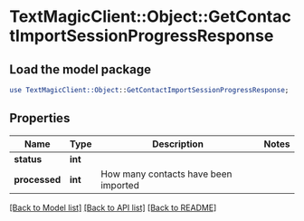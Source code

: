 # TextMagicClient::Object::GetContactImportSessionProgressResponse

## Load the model package
```perl
use TextMagicClient::Object::GetContactImportSessionProgressResponse;
```

## Properties
Name | Type | Description | Notes
------------ | ------------- | ------------- | -------------
**status** | **int** |  | 
**processed** | **int** | How many contacts have been imported | 

[[Back to Model list]](../README.md#documentation-for-models) [[Back to API list]](../README.md#documentation-for-api-endpoints) [[Back to README]](../README.md)


